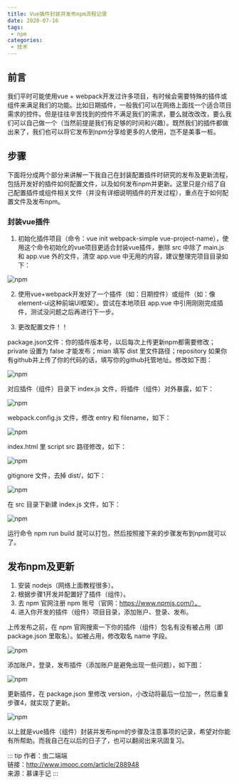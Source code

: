 ```yaml
---
title: Vue插件封装并发布npm流程记录
date: 2020-07-16
tags:
 - npm
categories:
 - 技术
---
```


## 前言

我们平时可能使用vue + webpack开发过许多项目，有时候会需要特殊的插件或组件来满足我们的功能。比如日期插件，一般我们可以在网络上面找一个适合项目需求的控件。但是往往辛苦找到的控件不满足我们的需求，要么就改改改，要么我们可以自己做一个（当然前提是我们有足够的时间和兴趣）。既然我们的插件都做出来了，我们也可以将它发布到npm分享给更多的人使用，岂不是美事一桩。

## 步骤

下面将分成两个部分来讲解一下我自己在封装配置插件时研究的发布及更新流程，包括开发好的插件如何配置文件，以及如何发布npm并更新。这里只是介绍了自己配置插件或组件相关文件（并没有详细说明插件的开发过程），重点在于如何配置文件及发布npm。

### 封装vue插件

1. 初始化插件项目（命令：vue init webpack-simple vue-project-name），使用这个命令初始化的vue项目更适合封装vue插件，删除 src 中除了 main.js 和 app.vue 外的文件，清空 app.vue 中无用的内容，建议整理完项目目录如下：

![npm](https://6368-chenjie-blog-88b4b7-1302547066.tcb.qcloud.la/blogs/技术/20200716/1.png)

2. 使用vue+webpack开发好了一个插件（如：日期控件）或组件（如：像element-ui这种前端UI框架）。尝试在本地项目 app.vue 中引用刚刚完成插件，测试没问题之后再进行下一步。

3. 更改配置文件！！

package.json文件：你的插件版本号，以后每次上传更新npm都需要修改；private 设置为 false 才能发布；mian 填写 dist 里文件路径；repository 如果你有github并上传了你的代码的话，填写你的github托管地址。修改如下图：

![npm](https://6368-chenjie-blog-88b4b7-1302547066.tcb.qcloud.la/blogs/技术/20200716/2.png)

对应插件（组件）目录下 index.js 文件，将插件（组件）对外暴露，如下：

![npm](https://6368-chenjie-blog-88b4b7-1302547066.tcb.qcloud.la/blogs/技术/20200716/3.png)

webpack.config.js 文件，修改 entry 和 filename，如下：

![npm](https://6368-chenjie-blog-88b4b7-1302547066.tcb.qcloud.la/blogs/技术/20200716/4.png)

index.html 里 script src 路径修改，如下：

![npm](https://6368-chenjie-blog-88b4b7-1302547066.tcb.qcloud.la/blogs/技术/20200716/5.png)

gitignore 文件，去掉 dist/，如下：

![npm](https://6368-chenjie-blog-88b4b7-1302547066.tcb.qcloud.la/blogs/技术/20200716/6.png)

在 src 目录下新建 index.js 文件，如下：

![npm](https://6368-chenjie-blog-88b4b7-1302547066.tcb.qcloud.la/blogs/技术/20200716/7.png)

运行命令 npm run build 就可以打包，然后按照接下来的步骤发布到npm就可以了。

## 发布npm及更新

1. 安装 nodejs（网络上面教程很多）。
2. 根据步骤1开发并配置好了插件（组件）。
3. 去 npm 官网注册 npm 账号（官网：https://www.npmjs.com/）。
4. 进入你开发的插件（组件）项目目录，添加账户、登录、发布。

上传发布之前，在 npm 官网搜索一下你的插件（组件）包名有没有被占用（即 package.json 里取名）。如被占用，修改取名 name 字段。

![npm](https://6368-chenjie-blog-88b4b7-1302547066.tcb.qcloud.la/blogs/技术/20200716/8.png)

添加账户，登录，发布插件（添加账户是避免出现一些问题），如下图：

![npm](https://6368-chenjie-blog-88b4b7-1302547066.tcb.qcloud.la/blogs/技术/20200716/9.png)

更新插件，在 package.json 里修改 version，小改动将最后一位加一，然后重复步骤4，就实现了更新。

![npm](https://6368-chenjie-blog-88b4b7-1302547066.tcb.qcloud.la/blogs/技术/20200716/10.png)

以上就是vue插件（组件）封装并发布npm的步骤及注意事项的记录，希望对你能有所帮助。而我自己在以后的日子了，也可以翻阅出来巩固复习。

::: tip
作者：虫二端端 <br>
链接：http://www.imooc.com/article/288948 <br>
来源：慕课手记
:::
